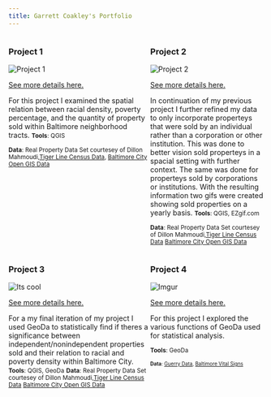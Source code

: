 ```yaml
---
title: Garrett Coakley's Portfolio
---
```

<!--This is the first row of projects -->
<div style="display:table-row; width:100%; table-layout: fixed">
<div style="display: table-cell; width:370px; margin-right:3px" markdown="1">

### Project 1 

![Project 1](https://i.imgur.com/HpHTzXC.png)

[See more details here.](https://cgar1.github.io/Project_1_Coakley.html)

For this project I examined the spatial relation between racial density, poverty percentage, and the quantity of property sold within Baltimore neighborhood tracts.
<small>__Tools__: QGIS </small>

<small>__Data__: 
Real Property Data Set courtesey of Dillon Mahmoudi,[Tiger Line Census Data](https://www.census.gov/geo/maps-data/data/tiger-data.html),  [Baltimore City Open GIS Data](http://gis-baltimore.opendata.arcgis.com/)</small>

</div>

<div style="display: table-cell; width:370px" markdown="1">

### Project 2

![Project 2](https://i.imgur.com/fnEUrIc.png)

[See more details here.](https://cgar1.github.io/project2_coakley.html)

In continuation of my previous project I further refined my data to only incorporate properteys that were sold by an individual rather than a corporation or other institution. This was done to better vision sold properteys in a spacial setting with further context. The same was done for properteys sold by corporations or institutions. With the resulting information two gifs were created showing sold properties on a yearly basis.
<small>__Tools__: QGIS, EZgif.com</small>

<small>__Data__: 
Real Property Data Set courtesey of Dillon Mahmoudi,[Tiger Line Census Data](https://www.census.gov/geo/maps-data/data/tiger-data.html) [Baltimore City Open GIS Data](http://gis-baltimore.opendata.arcgis.com/)</small>

</div>
</div>
<!--This is the second row of projects -->
<div style="display:table-row; width:100%; table-layout: fixed">
<div style="display: table-cell; width:370px; margin-right:3px" markdown="1">

### Project 3 

![Its cool](https://i.imgur.com/mZwMRT3.png)

[See more details here.](https://dillonma.github.io/project1_bamap/project1.html)

For a my final iteration of my project I used GeoDa to statistically find if theres a significance between independent/nonindependent properties sold and their relation to racial and poverty density within Baltimore City.
<small>__Tools__: QGIS, GeoDa</small>
<small>__Data__: 
Real Property Data Set courtesey of Dillon Mahmoudi,[Tiger Line Census Data](https://www.census.gov/geo/maps-data/data/tiger-data.html) [Baltimore City Open GIS Data](http://gis-baltimore.opendata.arcgis.com/)</small>

</div>

<div style="display: table-cell; width:370px" markdown="1">

### Project 4

![Imgur](https://i.imgur.com/mO3uYuG.png)

[See more details here.](https://cgar1.github.io/Lab6_coakley.html)

For this project I explored the various functions of GeoDa used for statistical analysis.

<small>__Tools__: GeoDa

<small>__Data__:
[Guerry Data](https://geodacenter.github.io/data-and-lab/Guerry/), [Baltimore Vital Signs](https://factfinder.census.gov/faces/nav/jsf/pages/index.xhtml)</small>

</div>
</div>

<!--This is just other markdown -->

